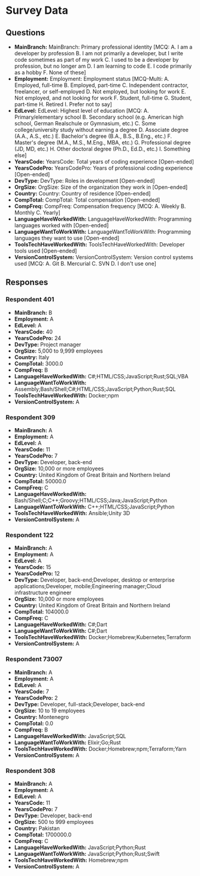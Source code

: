 # Survey Data

## Questions

- **MainBranch:** MainBranch: Primary professional identity [MCQ: A. I am a developer by profession B. I am not primarily a developer, but I write code sometimes as part of my work C. I used to be a developer by profession, but no longer am D. I am learning to code E. I code primarily as a hobby F. None of these]
- **Employment:** Employment: Employment status [MCQ-Multi: A. Employed, full-time B. Employed, part-time C. Independent contractor, freelancer, or self-employed D. Not employed, but looking for work E. Not employed, and not looking for work F. Student, full-time G. Student, part-time H. Retired I. Prefer not to say]
- **EdLevel:** EdLevel: Highest level of education [MCQ: A. Primary/elementary school B. Secondary school (e.g. American high school, German Realschule or Gymnasium, etc.) C. Some college/university study without earning a degree D. Associate degree (A.A., A.S., etc.) E. Bachelor's degree (B.A., B.S., B.Eng., etc.) F. Master's degree (M.A., M.S., M.Eng., MBA, etc.) G. Professional degree (JD, MD, etc.) H. Other doctoral degree (Ph.D., Ed.D., etc.) I. Something else]
- **YearsCode:** YearsCode: Total years of coding experience [Open-ended]
- **YearsCodePro:** YearsCodePro: Years of professional coding experience [Open-ended]
- **DevType:** DevType: Roles in development [Open-ended]
- **OrgSize:** OrgSize: Size of the organization they work in [Open-ended]
- **Country:** Country: Country of residence [Open-ended]
- **CompTotal:** CompTotal: Total compensation [Open-ended]
- **CompFreq:** CompFreq: Compensation frequency [MCQ: A. Weekly B. Monthly C. Yearly]
- **LanguageHaveWorkedWith:** LanguageHaveWorkedWith: Programming languages worked with [Open-ended]
- **LanguageWantToWorkWith:** LanguageWantToWorkWith: Programming languages they want to use [Open-ended]
- **ToolsTechHaveWorkedWith:** ToolsTechHaveWorkedWith: Developer tools used [Open-ended]
- **VersionControlSystem:** VersionControlSystem: Version control systems used [MCQ: A. Git B. Mercurial C. SVN D. I don't use one]

## Responses

### Respondent 401

- **MainBranch:** B
- **Employment:** A
- **EdLevel:** A
- **YearsCode:** 40
- **YearsCodePro:** 24
- **DevType:** Project manager
- **OrgSize:** 5,000 to 9,999 employees
- **Country:** Italy
- **CompTotal:** 3000.0
- **CompFreq:** B
- **LanguageHaveWorkedWith:** C#;HTML/CSS;JavaScript;Rust;SQL;VBA
- **LanguageWantToWorkWith:** Assembly;Bash/Shell;C#;HTML/CSS;JavaScript;Python;Rust;SQL
- **ToolsTechHaveWorkedWith:** Docker;npm
- **VersionControlSystem:** A

### Respondent 309

- **MainBranch:** A
- **Employment:** A
- **EdLevel:** A
- **YearsCode:** 11
- **YearsCodePro:** 7
- **DevType:** Developer, back-end
- **OrgSize:** 10,000 or more employees
- **Country:** United Kingdom of Great Britain and Northern Ireland
- **CompTotal:** 50000.0
- **CompFreq:** C
- **LanguageHaveWorkedWith:** Bash/Shell;C;C++;Groovy;HTML/CSS;Java;JavaScript;Python
- **LanguageWantToWorkWith:** C++;HTML/CSS;JavaScript;Python
- **ToolsTechHaveWorkedWith:** Ansible;Unity 3D
- **VersionControlSystem:** A

### Respondent 122

- **MainBranch:** A
- **Employment:** A
- **EdLevel:** A
- **YearsCode:** 15
- **YearsCodePro:** 12
- **DevType:** Developer, back-end;Developer, desktop or enterprise applications;Developer, mobile;Engineering manager;Cloud infrastructure engineer
- **OrgSize:** 10,000 or more employees
- **Country:** United Kingdom of Great Britain and Northern Ireland
- **CompTotal:** 104000.0
- **CompFreq:** C
- **LanguageHaveWorkedWith:** C#;Dart
- **LanguageWantToWorkWith:** C#;Dart
- **ToolsTechHaveWorkedWith:** Docker;Homebrew;Kubernetes;Terraform
- **VersionControlSystem:** A

### Respondent 73007

- **MainBranch:** A
- **Employment:** A
- **EdLevel:** A
- **YearsCode:** 7
- **YearsCodePro:** 2
- **DevType:** Developer, full-stack;Developer, back-end
- **OrgSize:** 10 to 19 employees
- **Country:** Montenegro
- **CompTotal:** 0.0
- **CompFreq:** B
- **LanguageHaveWorkedWith:** JavaScript;SQL
- **LanguageWantToWorkWith:** Elixir;Go;Rust
- **ToolsTechHaveWorkedWith:** Docker;Homebrew;npm;Terraform;Yarn
- **VersionControlSystem:** A

### Respondent 308

- **MainBranch:** A
- **Employment:** A
- **EdLevel:** A
- **YearsCode:** 11
- **YearsCodePro:** 7
- **DevType:** Developer, back-end
- **OrgSize:** 500 to 999 employees
- **Country:** Pakistan
- **CompTotal:** 1700000.0
- **CompFreq:** C
- **LanguageHaveWorkedWith:** JavaScript;Python;Rust
- **LanguageWantToWorkWith:** JavaScript;Python;Rust;Swift
- **ToolsTechHaveWorkedWith:** Homebrew;npm
- **VersionControlSystem:** A

